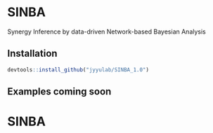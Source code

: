 # SINBA
Synergy Inference by data-driven Network-based Bayesian Analysis 


## Installation
```r
devtools::install_github("jyyulab/SINBA_1.0")
```


## Examples coming soon
# SINBA
